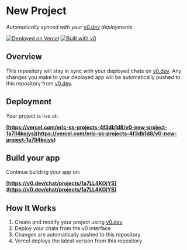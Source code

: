 # New Project

*Automatically synced with your [v0.dev](https://v0.dev) deployments*

[![Deployed on Vercel](https://img.shields.io/badge/Deployed%20on-Vercel-black?style=for-the-badge&logo=vercel)](https://vercel.com/eric-ss-projects-4f3db1d8/v0-new-project-1a7ll4kojys)
[![Built with v0](https://img.shields.io/badge/Built%20with-v0.dev-black?style=for-the-badge)](https://v0.dev/chat/projects/1a7LL4KOjYS)

## Overview

This repository will stay in sync with your deployed chats on [v0.dev](https://v0.dev).
Any changes you make to your deployed app will be automatically pushed to this repository from [v0.dev](https://v0.dev).

## Deployment

Your project is live at:

**[https://vercel.com/eric-ss-projects-4f3db1d8/v0-new-project-1a7ll4kojys](https://vercel.com/eric-ss-projects-4f3db1d8/v0-new-project-1a7ll4kojys)**

## Build your app

Continue building your app on:

**[https://v0.dev/chat/projects/1a7LL4KOjYS](https://v0.dev/chat/projects/1a7LL4KOjYS)**

## How It Works

1. Create and modify your project using [v0.dev](https://v0.dev)
2. Deploy your chats from the v0 interface
3. Changes are automatically pushed to this repository
4. Vercel deploys the latest version from this repository